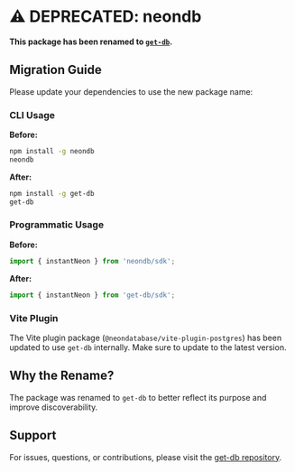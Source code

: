 # ⚠️ DEPRECATED: neondb

**This package has been renamed to [`get-db`](https://www.npmjs.com/package/get-db).**

## Migration Guide

Please update your dependencies to use the new package name:

### CLI Usage

**Before:**
```bash
npm install -g neondb
neondb
```

**After:**
```bash
npm install -g get-db
get-db
```

### Programmatic Usage

**Before:**
```javascript
import { instantNeon } from 'neondb/sdk';
```

**After:**
```javascript
import { instantNeon } from 'get-db/sdk';
```

### Vite Plugin

The Vite plugin package (`@neondatabase/vite-plugin-postgres`) has been updated to use `get-db` internally. Make sure to update to the latest version.

## Why the Rename?

The package was renamed to `get-db` to better reflect its purpose and improve discoverability.

## Support

For issues, questions, or contributions, please visit the [get-db repository](https://github.com/neondatabase/neondb-cli).
